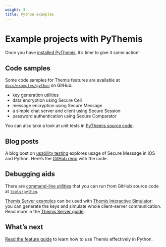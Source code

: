 ```yaml
---
weight: 3
title: Python examples
---
```


# Example projects with PyThemis

Once you have [installed PyThemis](../installation/), it’s time to give it some action!

## Code samples

Some code samples for Themis features are available
at [`docs/examples/python`](https://github.com/cossacklabs/themis/tree/master/docs/examples/python)
on GitHub:

  - key generation utilities
  - data encryption using Secure Cell
  - message encryption using Secure Message
  - a simple chat server and client using Secure Session
  - password authentication using Secure Comparator

You can also take a look at unit tests
in [PyThemis source code](https://github.com/cossacklabs/themis/tree/master/tests/pythemis).

## Blog posts

A blog post on [usability testing](https://www.cossacklabs.com/02-usability-testing.html)
explores usage of Secure Message in iOS and Python.
Here’s the [GitHub repo](https://github.com/cossacklabs/themis-ux-testing) with the code.

## Debugging aids

There are [command-line utilities](/themis/debugging/cli-utilities/#python)
that you can run from GitHub source code
at [`tools/python`](https://github.com/cossacklabs/themis/tree/master/tools/python).

[Themis Server examples](https://github.com/cossacklabs/themis/tree/master/docs/examples/Themis-server/python)
can be used with [Themis Interactive Simulator](/simulator/interactive/):
you can generate the keys and simulate whole client-server communication.
Read more in the [Themis Server guide](/themis/debugging/themis-server/).

## What’s next

[Read the feature guide](../features/)
to learn how to use Themis effectively in Python.
